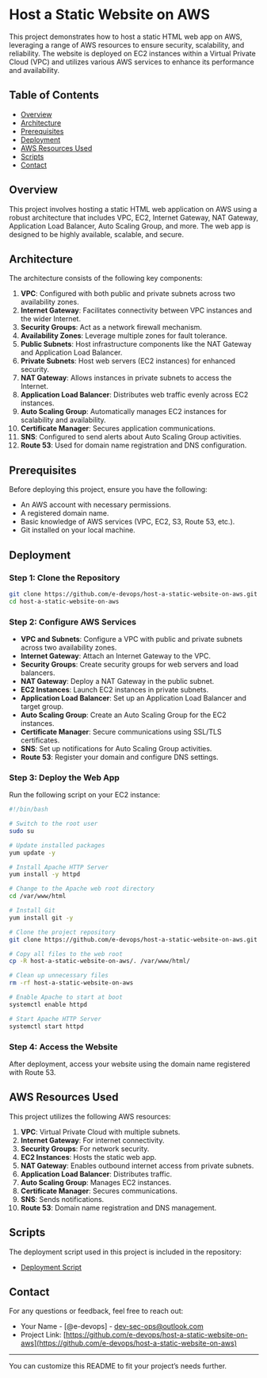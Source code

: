 # Host a Static Website on AWS

This project demonstrates how to host a static HTML web app on AWS, leveraging a range of AWS resources to ensure security, scalability, and reliability. The website is deployed on EC2 instances within a Virtual Private Cloud (VPC) and utilizes various AWS services to enhance its performance and availability.

## Table of Contents

- [Overview](#overview)
- [Architecture](#architecture)
- [Prerequisites](#prerequisites)
- [Deployment](#deployment)
- [AWS Resources Used](#aws-resources-used)
- [Scripts](#scripts)
- [Contact](#contact)

## Overview

This project involves hosting a static HTML web application on AWS using a robust architecture that includes VPC, EC2, Internet Gateway, NAT Gateway, Application Load Balancer, Auto Scaling Group, and more. The web app is designed to be highly available, scalable, and secure.

## Architecture

The architecture consists of the following key components:

1. **VPC**: Configured with both public and private subnets across two availability zones.
2. **Internet Gateway**: Facilitates connectivity between VPC instances and the wider Internet.
3. **Security Groups**: Act as a network firewall mechanism.
4. **Availability Zones**: Leverage multiple zones for fault tolerance.
5. **Public Subnets**: Host infrastructure components like the NAT Gateway and Application Load Balancer.
6. **Private Subnets**: Host web servers (EC2 instances) for enhanced security.
7. **NAT Gateway**: Allows instances in private subnets to access the Internet.
8. **Application Load Balancer**: Distributes web traffic evenly across EC2 instances.
9. **Auto Scaling Group**: Automatically manages EC2 instances for scalability and availability.
10. **Certificate Manager**: Secures application communications.
11. **SNS**: Configured to send alerts about Auto Scaling Group activities.
12. **Route 53**: Used for domain name registration and DNS configuration.

## Prerequisites

Before deploying this project, ensure you have the following:

- An AWS account with necessary permissions.
- A registered domain name.
- Basic knowledge of AWS services (VPC, EC2, S3, Route 53, etc.).
- Git installed on your local machine.

## Deployment

### Step 1: Clone the Repository

```bash
git clone https://github.com/e-devops/host-a-static-website-on-aws.git
cd host-a-static-website-on-aws
```

### Step 2: Configure AWS Services

- **VPC and Subnets**: Configure a VPC with public and private subnets across two availability zones.
- **Internet Gateway**: Attach an Internet Gateway to the VPC.
- **Security Groups**: Create security groups for web servers and load balancers.
- **NAT Gateway**: Deploy a NAT Gateway in the public subnet.
- **EC2 Instances**: Launch EC2 instances in private subnets.
- **Application Load Balancer**: Set up an Application Load Balancer and target group.
- **Auto Scaling Group**: Create an Auto Scaling Group for the EC2 instances.
- **Certificate Manager**: Secure communications using SSL/TLS certificates.
- **SNS**: Set up notifications for Auto Scaling Group activities.
- **Route 53**: Register your domain and configure DNS settings.

### Step 3: Deploy the Web App

Run the following script on your EC2 instance:

```bash
#!/bin/bash

# Switch to the root user
sudo su

# Update installed packages
yum update -y

# Install Apache HTTP Server
yum install -y httpd

# Change to the Apache web root directory
cd /var/www/html

# Install Git
yum install git -y

# Clone the project repository
git clone https://github.com/e-devops/host-a-static-website-on-aws.git

# Copy all files to the web root
cp -R host-a-static-website-on-aws/. /var/www/html/

# Clean up unnecessary files
rm -rf host-a-static-website-on-aws

# Enable Apache to start at boot
systemctl enable httpd 

# Start Apache HTTP Server
systemctl start httpd
```

### Step 4: Access the Website

After deployment, access your website using the domain name registered with Route 53.

## AWS Resources Used

This project utilizes the following AWS resources:

1. **VPC**: Virtual Private Cloud with multiple subnets.
2. **Internet Gateway**: For internet connectivity.
3. **Security Groups**: For network security.
4. **EC2 Instances**: Hosts the static web app.
5. **NAT Gateway**: Enables outbound internet access from private subnets.
6. **Application Load Balancer**: Distributes traffic.
7. **Auto Scaling Group**: Manages EC2 instances.
8. **Certificate Manager**: Secures communications.
9. **SNS**: Sends notifications.
10. **Route 53**: Domain name registration and DNS management.

## Scripts

The deployment script used in this project is included in the repository:

- [Deployment Script](#)

## Contact

For any questions or feedback, feel free to reach out:

- Your Name - [@e-devops] - dev-sec-ops@outlook.com
- Project Link: [https://github.com/e-devops/host-a-static-website-on-aws](https://github.com/e-devops/host-a-static-website-on-aws)

---

You can customize this README to fit your project’s needs further.
